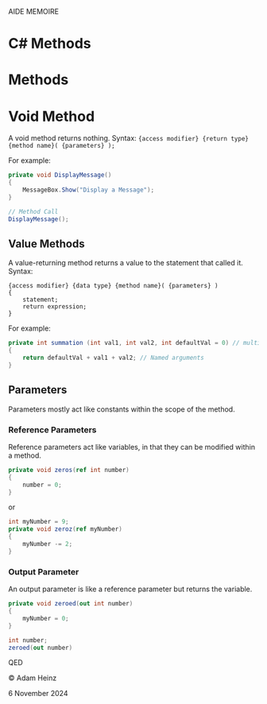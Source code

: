 AIDE MEMOIRE

C# Methods
==========


# Methods



# Void Method 

A void method returns nothing. 
Syntax: `{access modifier} {return type} {method name}( {parameters} ); `

For example:

```c#
private void DisplayMessage()
{
    MessageBox.Show("Display a Message");
}

// Method Call 
DisplayMessage();
```

## Value Methods

A value-returning method returns a value to the statement that called it. Syntax: 
```
{access modifier} {data type} {method name}( {parameters} )
{
    statement;
    return expression;
}
```

For example: 

```c#
private int summation (int val1, int val2, int defaultVal = 0) // multiple arguments, default
{
    return defaultVal + val1 + val2; // Named arguments
}
```


## Parameters

Parameters mostly act like constants within the scope of the method.

### Reference Parameters

Reference parameters act like variables, in that they can be modified within a method. 

```c#
private void zeros(ref int number)
{
    number = 0;
}
```

or 

```c#
int myNumber = 9;
private void zeroz(ref myNumber)
{
    myNumber -= 2;
}
```

### Output Parameter

An output parameter is like a reference parameter but returns the variable. 

```c#
private void zeroed(out int number)
{
    myNumber = 0;
}

int number;
zeroed(out number)
```







QED 

© Adam Heinz 

6 November 2024

